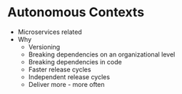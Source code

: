 # Autonomous Contexts

- Microservices related
- Why
    - Versioning
    - Breaking dependencies on an organizational level
    - Breaking dependencies in code
    - Faster release cycles
    - Independent release cycles
    - Deliver more - more often